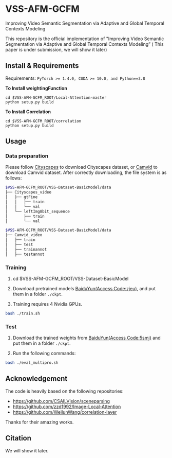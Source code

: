 # VSS-AFM-GCFM
Improving Video Semantic Segmentation via Adaptive and Global Temporal Contexts Modeling

This repository is the official implementation of "Improving Video Semantic Segmentation via Adaptive and Global Temporal Contexts Modeling” ( This paper is under submission, we will show it later)

## Install & Requirements
Requirements: `PyTorch >= 1.4.0, CUDA >= 10.0, and Python==3.8`

**To Install weightingFunction**
```
cd $VSS-AFM-GCFM_ROOT/Local-Attention-master
python setup.py build
```
**To Install Correlation**
```
cd $VSS-AFM-GCFM_ROOT/correlation
python setup.py build
```
## Usage
### Data preparation
Please follow [Cityscapes](https://www.cityscapes-dataset.com/) to download Cityscapes dataset, or [Camvid](http://mi.eng.cam.ac.uk/research/projects/VideoRec/CamVid/) to download Camvid dataset. After correctly downloading, the file system is as follows:
````bash
$VSS-AFM-GCFM_ROOT/VSS-Dataset-BasicModel/data
├── Cityscapes_video
│   ├── gtFine
│   │   ├── train
│   │   └── val
│   └── leftImg8bit_sequence
│       ├── train
│       └── val
````
````bash
$VSS-AFM-GCFM_ROOT/VSS-Dataset-BasicModel/data
├── Camvid_video
│   ├── train
│   ├── test
│   ├── trainannot
│   ├── testannot

````
### Training

1. cd $VSS-AFM-GCFM_ROOT/VSS-Dataset-BasicModel

2. Download pretrained models [BaiduYun(Access Code:zjeu)]( https://pan.baidu.com/s/15lJ2-iMADEoPuqN1_H6Xyw), and put them in a folder `./ckpt`.

3. Training requires 4 Nvidia GPUs.
````bash
bash ./train.sh
````
### Test
1. Download the trained weights from [BaiduYun(Access Code:5smj)]( https://pan.baidu.com/s/1anQNL-tCMjKu2tBHCw34ZQ) and put them in a folder `./ckpt`.

2. Run the following commands:
````bash
bash ./eval_multipro.sh
````
## Acknowledgement
The code is heavily based on the following repositories:
- https://github.com/CSAILVision/sceneparsing
- https://github.com/zzd1992/Image-Local-Attention
- https://github.com/WeilunWang/correlation-layer

Thanks for their amazing works.

## Citation
We will show it later.



